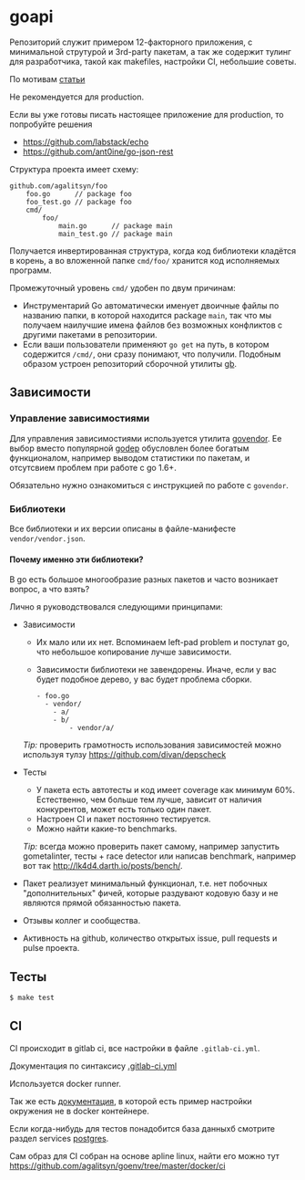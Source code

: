 # goapi

Репозиторий служит примером 12-факторного приложения, с минимальной струтурой и
3rd-party пакетам, а так же содержит тулинг для разработчика, такой как makefiles, настройки CI, небольшие советы.

По мотивам [статьи](https://medium.com/@kelseyhightower/12-fractured-apps-1080c73d481c#.ihna7diaw)

Не рекомендуется для production.

Если вы уже готовы писать настоящее приложение для production, то попробуйте решения 
- https://github.com/labstack/echo
- https://github.com/ant0ine/go-json-rest

Cтруктура проекта имеет схему:
```
github.com/agalitsyn/foo
    foo.go      // package foo
    foo_test.go // package foo
    cmd/
        foo/
            main.go      // package main
            main_test.go // package main
```

Получается инвертированная структура, когда код библиотеки кладётся в корень,
а во вложенной папке `cmd/foo/` хранится код исполняемых программ.

Промежуточный уровень `cmd/` удобен по двум причинам:
* Инструментарий Go автоматически именует двоичные файлы по названию папки,
в которой находится package `main`, так что мы получаем наилучшие имена файлов без
возможных конфликтов с другими пакетами в репозитории.
* Если ваши пользователи применяют `go get` на путь, в котором содержится `/cmd/`,
они сразу понимают, что получили. Подобным образом устроен репозиторий сборочной утилиты [gb](https://github.com/constabulary/gb).

## Зависимости

### Управление зависимостиями

Для управления зависимостиями используется утилита [govendor](https://github.com/kardianos/govendor).
Ее выбор вместо популярной [godep](https://github.com/tools/godep) обусловлен более богатым функционалом,
например выводом статистики по пакетам, и отсутсвием проблем при работе с go 1.6+.

Обязательно нужно ознакомиться с инструкцией по работе с `govendor`.

### Библиотеки

Все библиотеки и их версии описаны в файле-манифесте `vendor/vendor.json`.

#### Почему именно эти библиотеки?

В go есть большое многообразие разных пакетов и часто возникает вопрос, а что взять?

Лично я руководствовался следующими принципами:
* Зависимости
    * Их мало или их нет. Вспоминаем left-pad problem и постулат go, что небольшое копирование лучше зависимости.
    * Зависимости библиотеки не завендорены. Иначе, если у вас будет подобное дерево, у вас будет проблема сборки.

        ```
        - foo.go
          - vendor/
            - a/
            - b/
                - vendor/a/
        ```

    *Tip:* проверить грамотность использования зависимостей можно используя тулзу https://github.com/divan/depscheck

* Тесты
    * У пакета есть автотесты и код имеет coverage как минимум 60%. Естественно, чем больше тем лучше, зависит от наличия конкурентов, может есть только один пакет.
    * Настроен CI и пакет постоянно тестируется.
    * Можно найти какие-то benchmarks.

    *Tip:* всегда можно проверить пакет самому, например запустить gometalinter, тесты + race detector или написав benchmark, например вот так http://lk4d4.darth.io/posts/bench/.

* Пакет реализует минимальный функционал, т.е. нет побочных "дополнительных" фичей, которые раздувают кодовую базу и не являются прямой обязанностью пакета.
* Отзывы коллег и сообщества.
* Активность на github, количество открытых issue, pull requests и pulse проекта.

## Тесты

```sh
$ make test
```

## CI

CI происходит в gitlab ci, все настройки в файле `.gitlab-ci.yml`.

Документация по синтаксису [.gitlab-ci.yml](http://doc.gitlab.com/ce/ci/yaml/README.html)

Используется docker runner.

Так же есть [документация](https://gitlab.com/gitlab-org/gitlab-ce/blob/76109d754e167e05db7897f6b89a36b2fadffc65/doc/ci/examples/test-golang-application.md),
в которой есть пример настройки окружения не в docker контейнере.

Если когда-нибудь для тестов понадобится база данныхб смотрите раздел services [postgres](http://docs.gitlab.com/ce/ci/services/postgres.html).

Сам образ для CI собран на основе apline linux, найти его можно тут https://github.com/agalitsyn/goenv/tree/master/docker/ci


